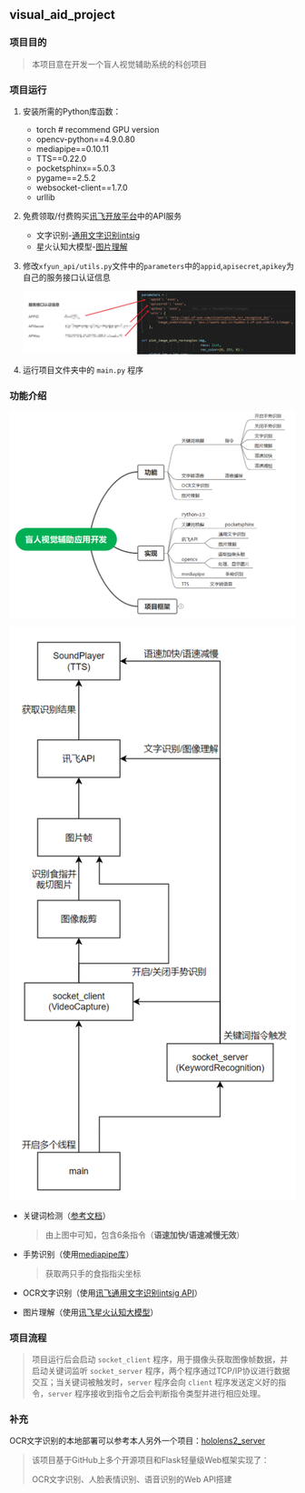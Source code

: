 ## visual_aid_project

### 项目目的

>  本项目意在开发一个盲人视觉辅助系统的科创项目

### 项目运行

1. 安装所需的Python库函数：

    - torch  # recommend GPU version
    - opencv-python==4.9.0.80
    - mediapipe==0.10.11
    - TTS==0.22.0
    - pocketsphinx==5.0.3
    - pygame==2.5.2
    - websocket-client==1.7.0
    - urllib
    
2. 免费领取/付费购买[讯飞开放平台](https://console.xfyun.cn/services)中的API服务

    - 文字识别-[通用文字识别intsig](https://console.xfyun.cn/services/hh_cocr)
    - 星火认知大模型-[图片理解](https://console.xfyun.cn/services/image)

3. 修改`xfyun_api/utils.py`文件中的`parameters`中的`appid`,`apisecret`,`apikey`为自己的服务接口认证信息

    ![1713171114624](README.assets/1713171114624.png)

4. 运行项目文件夹中的 `main.py` 程序

### 功能介绍

![1716031273865](README.assets/1716031273865.png)

![1712330240306](README.assets/1712330240306.png)

- 关键词检测（[参考文档](https://blog.51cto.com/u_16099203/7171249?abTest=51cto)）

  > 由上图中可知，包含6条指令（**语速加快/语速减慢无效**）

- 手势识别（使用[mediapipe库](https://developers.google.com/mediapipe/solutions/guide)）

  > 获取两只手的食指指尖坐标

- OCR文字识别（使用[讯飞通用文字识别intsig API](https://www.xfyun.cn/doc/words/universal-character-recognition/API.html)）

- 图片理解（使用[讯飞星火认知大模型](https://www.xfyun.cn/doc/spark/ImageUnderstanding.html#%E6%8E%A5%E5%8F%A3%E8%AF%B4%E6%98%8E)）

### 项目流程

>  项目运行后会启动 `socket_client` 程序，用于摄像头获取图像帧数据，并启动关键词监听 `socket_server` 程序，两个程序通过TCP/IP协议进行数据交互；当关键词被触发时，`server` 程序会向 `client` 程序发送定义好的指令，`server` 程序接收到指令之后会判断指令类型并进行相应处理。

### 补充

OCR文字识别的本地部署可以参考本人另外一个项目：[hololens2_server](https://github.com/chengyingshe/hololens2_server)

> 该项目基于GitHub上多个开源项目和Flask轻量级Web框架实现了：
>
> OCR文字识别、人脸表情识别、语音识别的Web API搭建

